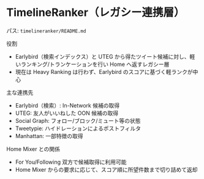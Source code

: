 # TimelineRanker（レガシー連携層）

パス: `timelineranker/README.md`

役割

- Earlybird（検索インデックス）と UTEG から得たツイート候補に対し、軽いランキング/トランケーションを行い Home へ返すレガシー層
- 現在は Heavy Ranking は行わず、Earlybird のスコアに基づく軽ランクが中心

主な連携先

- Earlybird（検索）: In-Network 候補の取得
- UTEG: 友人がいいねした OON 候補の取得
- Social Graph: フォロー/ブロック/ミュート等の状態
- Tweetypie: ハイドレーションによるポストフィルタ
- Manhattan: 一部特徴の取得

Home Mixer との関係

- For You/Following 双方で候補取得に利用可能
- Home Mixer からの要求に応じて、スコア順に所望件数まで切り詰めて返却

